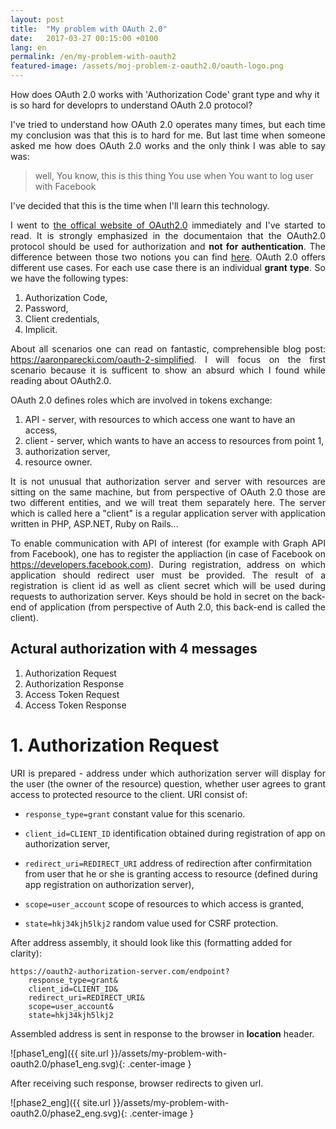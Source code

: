 ```yaml
---
layout: post
title:  "My problem with OAuth 2.0"
date:   2017-03-27 00:15:00 +0100
lang: en
permalink: /en/my-problem-with-oauth2
featured-image: /assets/moj-problem-z-oauth2.0/oauth-logo.png
---
```


How does OAuth 2.0 works with 'Authorization Code' grant type and why it is so hard for developrs to understand OAuth 2.0 protocol?
<!--more-->

<p align="justify">
I've tried to understand how OAuth 2.0 operates many times, but each time my conclusion was that this is to hard for me. But last time when someone asked me how does OAuth 2.0 works and the only think I was able to say was:</p>

> well, You know, this is this thing You use when You want to log user with Facebook


<p align="justify">
I've decided that this is the time when I'll learn this technology.
</p>

<p align="justify">
I went to <a href="https://oauth.net/2/">the offical website of OAuth2.0</a> immediately and I've started to read. It is strongly emphasized in the documentaion that the OAuth2.0 protocol should be used for authorization and <b>not for authentication</b>. The difference between those two notions you can find <a href="https://en.wikipedia.org/wiki/Authentication">here</a>. OAuth 2.0 offers different use cases. For each use case there is an individual <b>grant type</b>. So we have the following types:</p>
<ol>
    <li>Authorization Code,</li>
    <li>Password,</li>
    <li>Client credentials,</li>
    <li>Implicit.</li>
</ol>

<p align="justify">
About all scenarios one can read on fantastic, comprehensible blog post: <a href="https://aaronparecki.com/oauth-2-simplified">https://aaronparecki.com/oauth-2-simplified</a>. I will focus on the first scenario because it is sufficent to show an absurd which I found while reading about OAuth2.0.</p>

<p align="justify">
OAuth 2.0 defines roles which are involved in tokens exchange:
</p>
<ol>
    <li>API - server, with resources to which access one want to have an access,</li>
    <li>client - server, which wants to have an access to resources from point 1,</li>
    <li>authorization server,</li>
    <li>resource owner.</li>
</ol>

<p align="justify">
It is not unusual that authorization server and server with resources are sitting on the same machine, but from perspective of OAuth 2.0 those are two different entities, and we will treat them separately here. The server which is called here a "client" is a regular application server with application written in PHP, ASP.NET, Ruby on Rails...
</p>

<p align="justify">
To enable communication with API of interest (for example with Graph API from Facebook), one has to register the appliaction (in case of Facebook on <a href="https://developers.facebook.com/">https://developers.facebook.com</a>). During registration, address on which application should redirect user must be provided. The result of a registration is client id as well as client secret which will be used during requests to authorization server. Keys should be hold in secret on the back-end of application (from perspective of Auth 2.0, this back-end is called the client).
</p>

<h2>Actural authorization with 4 messages</h2>
<ol>
    <li>Authorization Request</li>
    <li>Authorization Response</li>
    <li>Access Token Request</li>
    <li>Access Token Response</li>
</ol>

<h1>1. Authorization Request</h1>
<p align="justify">
URI is prepared - address under which authorization server will display for the user (the owner of the resource) question, whether user agrees to grant access to protected resource to the client. URI consist of: 
</p>

* `response_type=grant` constant value for this scenario.
* `client_id=CLIENT_ID` identification obtained during registration of app on authorization server,

* `redirect_uri=REDIRECT_URI` address of redirection after confirmitation from user that he or she is granting access to resource (defined during app registration on authorization server),
* `scope=user_account` scope of resources to which access is granted,
* `state=hkj34kjh5lkj2` random value used for CSRF protection.

After address assembly, it should look like this (formatting added for clarity):

```
https://oauth2-authorization-server.com/endpoint?
    response_type=grant&
    client_id=CLIENT_ID&
    redirect_uri=REDIRECT_URI&
    scope=user_account&
    state=hkj34kjh5lkj2
```

Assembled address is sent in response to the browser in <b>location</b> header.

![phase1_eng]({{ site.url }}/assets/my-problem-with-oauth2.0/phase1_eng.svg){: .center-image }

After receiving such response, browser redirects to given url.

![phase2_eng]({{ site.url }}/assets/my-problem-with-oauth2.0/phase2_eng.svg){: .center-image }

